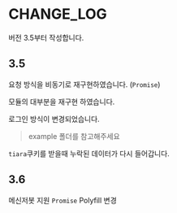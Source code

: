 # CHANGE_LOG
버전 3.5부터 작성합니다.
## 3.5
요청 방식을 비동기로 재구현하였습니다. (`Promise`)

모듈의 대부분을 재구현 하였습니다.

로그인 방식이 변경되었습니다.
> example 폴더를 참고해주세요

`tiara`쿠키를 받을때 누락된 데이터가 다시 들어갑니다.
## 3.6
메신저봇 지원 
`Promise` Polyfill 변경